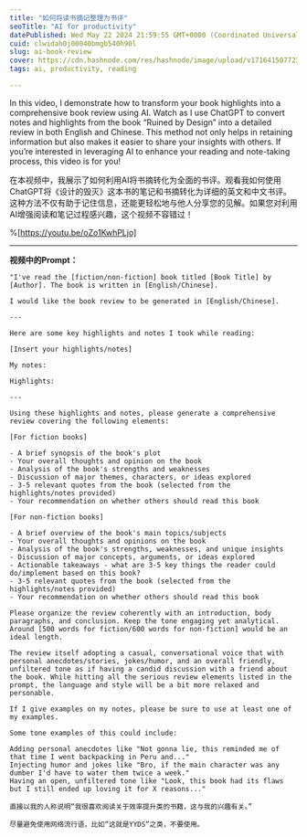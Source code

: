 ```yaml
---
title: "如何将读书摘记整理为书评"
seoTitle: "AI for productivity"
datePublished: Wed May 22 2024 21:59:55 GMT+0000 (Coordinated Universal Time)
cuid: clwidah0j00040bmgb540h90l
slug: ai-book-review
cover: https://cdn.hashnode.com/res/hashnode/image/upload/v1716415077236/fc338ea9-3486-4515-b3b0-eaa1e52431a2.jpeg
tags: ai, productivity, reading

---
```


In this video, I demonstrate how to transform your book highlights into a comprehensive book review using AI. Watch as I use ChatGPT to convert notes and highlights from the book “Ruined by Design” into a detailed review in both English and Chinese. This method not only helps in retaining information but also makes it easier to share your insights with others. If you’re interested in leveraging AI to enhance your reading and note-taking process, this video is for you!

在本视频中，我展示了如何利用AI将书摘转化为全面的书评。观看我如何使用ChatGPT将《设计的毁灭》这本书的笔记和书摘转化为详细的英文和中文书评。这种方法不仅有助于记住信息，还能更轻松地与他人分享您的见解。如果您对利用AI增强阅读和笔记过程感兴趣，这个视频不容错过！

%[https://youtu.be/oZo1KwhPLjo] 

---

**视频中的Prompt：**

```plaintext
"I've read the [fiction/non-fiction] book titled [Book Title] by [Author]. The book is written in [English/Chinese].

I would like the book review to be generated in [English/Chinese].

---

Here are some key highlights and notes I took while reading:

[Insert your highlights/notes]

My notes:

Highlights:

---

Using these highlights and notes, please generate a comprehensive review covering the following elements:

[For fiction books]

- A brief synopsis of the book's plot
- Your overall thoughts and opinion on the book
- Analysis of the book's strengths and weaknesses
- Discussion of major themes, characters, or ideas explored
- 3-5 relevant quotes from the book (selected from the highlights/notes provided)
- Your recommendation on whether others should read this book

[For non-fiction books]

- A brief overview of the book's main topics/subjects
- Your overall thoughts and opinions on the book
- Analysis of the book's strengths, weaknesses, and unique insights
- Discussion of major concepts, arguments, or ideas explored
- Actionable takeaways - what are 3-5 key things the reader could do/implement based on this book?
- 3-5 relevant quotes from the book (selected from the highlights/notes provided)
- Your recommendation on whether others should read this book

Please organize the review coherently with an introduction, body paragraphs, and conclusion. Keep the tone engaging yet analytical. Around [500 words for fiction/600 words for non-fiction] would be an ideal length.

The review itself adopting a casual, conversational voice that with personal anecdotes/stories, jokes/humor, and an overall friendly, unfiltered tone as if having a candid discussion with a friend about the book. While hitting all the serious review elements listed in the prompt, the language and style will be a bit more relaxed and personable.

If I give examples on my notes, please be sure to use at least one of my examples.

Some tone examples of this could include:

Adding personal anecdotes like "Not gonna lie, this reminded me of that time I went backpacking in Peru and..."
Injecting humor and jokes like "Bro, if the main character was any dumber I'd have to water them twice a week."
Having an open, unfiltered tone like "Look, this book had its flaws but I still ended up loving it for X reasons..."

直接以我的人称说明“我很喜欢阅读关于效率提升类的书籍，这与我的兴趣有关。”

尽量避免使用网络流行语，比如“这就是YYDS”之类，不要使用。
```